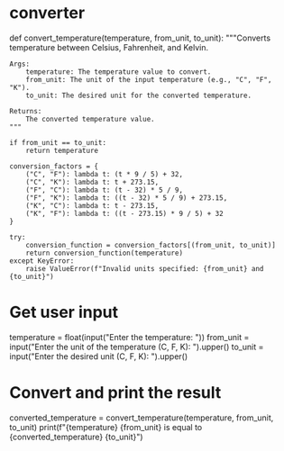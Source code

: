 # converter
def convert_temperature(temperature, from_unit, to_unit):
    """Converts temperature between Celsius, Fahrenheit, and Kelvin.

    Args:
        temperature: The temperature value to convert.
        from_unit: The unit of the input temperature (e.g., "C", "F", "K").
        to_unit: The desired unit for the converted temperature.

    Returns:
        The converted temperature value.
    """

    if from_unit == to_unit:
        return temperature

    conversion_factors = {
        ("C", "F"): lambda t: (t * 9 / 5) + 32,
        ("C", "K"): lambda t: t + 273.15,
        ("F", "C"): lambda t: (t - 32) * 5 / 9,
        ("F", "K"): lambda t: ((t - 32) * 5 / 9) + 273.15,
        ("K", "C"): lambda t: t - 273.15,
        ("K", "F"): lambda t: ((t - 273.15) * 9 / 5) + 32
    }

    try:
        conversion_function = conversion_factors[(from_unit, to_unit)]
        return conversion_function(temperature)
    except KeyError:
        raise ValueError(f"Invalid units specified: {from_unit} and {to_unit}")

# Get user input
temperature = float(input("Enter the temperature: "))
from_unit = input("Enter the unit of the temperature (C, F, K): ").upper()
to_unit = input("Enter the desired unit (C, F, K): ").upper()

# Convert and print the result
converted_temperature = convert_temperature(temperature, from_unit, to_unit)
print(f"{temperature} {from_unit} is equal to {converted_temperature} {to_unit}")
